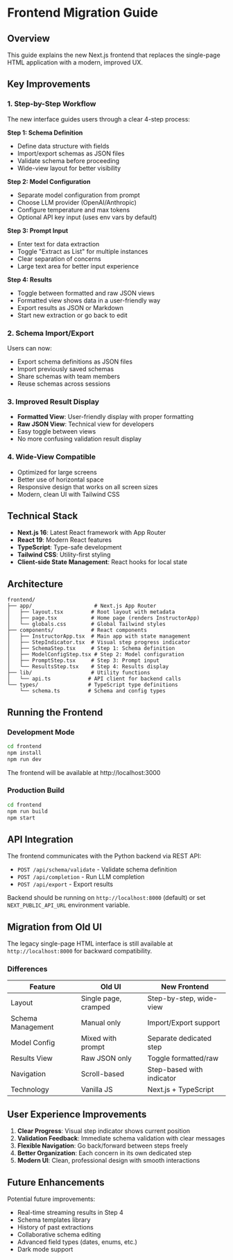 # Frontend Migration Guide

## Overview

This guide explains the new Next.js frontend that replaces the single-page HTML application with a modern, improved UX.

## Key Improvements

### 1. Step-by-Step Workflow

The new interface guides users through a clear 4-step process:

**Step 1: Schema Definition**
- Define data structure with fields
- Import/export schemas as JSON files
- Validate schema before proceeding
- Wide-view layout for better visibility

**Step 2: Model Configuration**
- Separate model configuration from prompt
- Choose LLM provider (OpenAI/Anthropic)
- Configure temperature and max tokens
- Optional API key input (uses env vars by default)

**Step 3: Prompt Input**
- Enter text for data extraction
- Toggle "Extract as List" for multiple instances
- Clear separation of concerns
- Large text area for better input experience

**Step 4: Results**
- Toggle between formatted and raw JSON views
- Formatted view shows data in a user-friendly way
- Export results as JSON or Markdown
- Start new extraction or go back to edit

### 2. Schema Import/Export

Users can now:
- Export schema definitions as JSON files
- Import previously saved schemas
- Share schemas with team members
- Reuse schemas across sessions

### 3. Improved Result Display

- **Formatted View**: User-friendly display with proper formatting
- **Raw JSON View**: Technical view for developers
- Easy toggle between views
- No more confusing validation result display

### 4. Wide-View Compatible

- Optimized for large screens
- Better use of horizontal space
- Responsive design that works on all screen sizes
- Modern, clean UI with Tailwind CSS

## Technical Stack

- **Next.js 16**: Latest React framework with App Router
- **React 19**: Modern React features
- **TypeScript**: Type-safe development
- **Tailwind CSS**: Utility-first styling
- **Client-side State Management**: React hooks for local state

## Architecture

```
frontend/
├── app/                    # Next.js App Router
│   ├── layout.tsx         # Root layout with metadata
│   ├── page.tsx           # Home page (renders InstructorApp)
│   └── globals.css        # Global Tailwind styles
├── components/            # React components
│   ├── InstructorApp.tsx  # Main app with state management
│   ├── StepIndicator.tsx  # Visual step progress indicator
│   ├── SchemaStep.tsx     # Step 1: Schema definition
│   ├── ModelConfigStep.tsx # Step 2: Model configuration
│   ├── PromptStep.tsx     # Step 3: Prompt input
│   └── ResultsStep.tsx    # Step 4: Results display
├── lib/                   # Utility functions
│   └── api.ts            # API client for backend calls
└── types/                # TypeScript type definitions
    └── schema.ts         # Schema and config types
```

## Running the Frontend

### Development Mode

```bash
cd frontend
npm install
npm run dev
```

The frontend will be available at http://localhost:3000

### Production Build

```bash
cd frontend
npm run build
npm start
```

## API Integration

The frontend communicates with the Python backend via REST API:

- `POST /api/schema/validate` - Validate schema definition
- `POST /api/completion` - Run LLM completion
- `POST /api/export` - Export results

Backend should be running on `http://localhost:8000` (default) or set `NEXT_PUBLIC_API_URL` environment variable.

## Migration from Old UI

The legacy single-page HTML interface is still available at `http://localhost:8000` for backward compatibility.

### Differences

| Feature | Old UI | New Frontend |
|---------|--------|--------------|
| Layout | Single page, cramped | Step-by-step, wide-view |
| Schema Management | Manual only | Import/Export support |
| Model Config | Mixed with prompt | Separate dedicated step |
| Results View | Raw JSON only | Toggle formatted/raw |
| Navigation | Scroll-based | Step-based with indicator |
| Technology | Vanilla JS | Next.js + TypeScript |

## User Experience Improvements

1. **Clear Progress**: Visual step indicator shows current position
2. **Validation Feedback**: Immediate schema validation with clear messages
3. **Flexible Navigation**: Go back/forward between steps freely
4. **Better Organization**: Each concern in its own dedicated step
5. **Modern UI**: Clean, professional design with smooth interactions

## Future Enhancements

Potential future improvements:
- Real-time streaming results in Step 4
- Schema templates library
- History of past extractions
- Collaborative schema editing
- Advanced field types (dates, enums, etc.)
- Dark mode support
